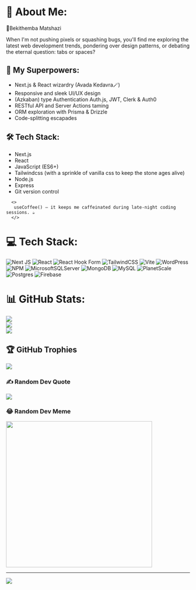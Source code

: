 # 💫 About Me:

👋Bekithemba Matshazi

<p>
When I'm not pushing pixels or squashing bugs, you'll find me exploring the latest web development
trends, pondering over design patterns, or debating the eternal question: tabs or spaces?
</p>
<h2>🚀 My Superpowers:</h2>
<ul>
<li>Next.js & React wizardry <string>(Avada Kedavra🪄)</string></li>
<li>Responsive and sleek UI/UX design</li>
<li>(Azkaban) type Authentication Auth.js, JWT, Clerk & Auth0</li>
<li>RESTful API and Server Actions taming</li>
<li>ORM exploration with Prisma & Drizzle</li>
<li>Code-splitting escapades</li>
</ul>
<h2>🛠️ Tech Stack:</h2>
<ul>
<li>Next.js</li>
<li>React</li>
<li>JavaScript (ES6+)</li>
<li>Tailwindcss (with a sprinkle of vanilla css to keep the stone ages alive)</li>
<li>Node.js</li>
<li>Express</li>
<li>Git version control</li>
</ul>

      <>
       useCoffee() – it keeps me caffeinated during late-night coding sessions. ☕
      </>

# 💻 Tech Stack:

![Next JS](https://img.shields.io/badge/Next-black?style=for-the-badge&logo=next.js&logoColor=white) ![React](https://img.shields.io/badge/react-%2320232a.svg?style=for-the-badge&logo=react&logoColor=%2361DAFB) ![React Hook Form](https://img.shields.io/badge/React%20Hook%20Form-%23EC5990.svg?style=for-the-badge&logo=reacthookform&logoColor=white) ![TailwindCSS](https://img.shields.io/badge/tailwindcss-%2338B2AC.svg?style=for-the-badge&logo=tailwind-css&logoColor=white) ![Vite](https://img.shields.io/badge/vite-%23646CFF.svg?style=for-the-badge&logo=vite&logoColor=white) ![WordPress](https://img.shields.io/badge/WordPress-%23117AC9.svg?style=for-the-badge&logo=WordPress&logoColor=white) ![NPM](https://img.shields.io/badge/NPM-%23CB3837.svg?style=for-the-badge&logo=npm&logoColor=white) ![MicrosoftSQLServer](https://img.shields.io/badge/Microsoft%20SQL%20Server-CC2927?style=for-the-badge&logo=microsoft%20sql%20server&logoColor=white) ![MongoDB](https://img.shields.io/badge/MongoDB-%234ea94b.svg?style=for-the-badge&logo=mongodb&logoColor=white) ![MySQL](https://img.shields.io/badge/mysql-%2300000f.svg?style=for-the-badge&logo=mysql&logoColor=white) ![PlanetScale](https://img.shields.io/badge/planetscale-%23000000.svg?style=for-the-badge&logo=planetscale&logoColor=white) ![Postgres](https://img.shields.io/badge/postgres-%23316192.svg?style=for-the-badge&logo=postgresql&logoColor=white) ![Firebase](https://img.shields.io/badge/Firebase-039BE5?style=for-the-badge&logo=Firebase&logoColor=white)

# 📊 GitHub Stats:

![](https://github-readme-stats.vercel.app/api?username=BT-Matshazi&theme=radical&hide_border=false&include_all_commits=true&count_private=false)<br/>
![](https://github-readme-streak-stats.herokuapp.com/?user=BT-Matshazi&theme=radical&hide_border=false)<br/>
![](https://github-readme-stats.vercel.app/api/top-langs/?username=BT-Matshazi&theme=radical&hide_border=false&include_all_commits=true&count_private=false&layout=compact)

## 🏆 GitHub Trophies
![](https://github-profile-trophy.vercel.app/?username=BT-Matshazi&theme=radical&no-frame=false&no-bg=true&margin-w=4)

### ✍️ Random Dev Quote

![](https://quotes-github-readme.vercel.app/api?type=horizontal&theme=radical)

### 😂 Random Dev Meme

<img src='https://randommeme-five.vercel.app/' style="height: 400px;"/>

---

[![](https://visitcount.itsvg.in/api?id=BT-Matshazi&icon=0&color=0)](https://visitcount.itsvg.in)

<!-- Proudly created with GPRM ( https://gprm.itsvg.in ) -->
